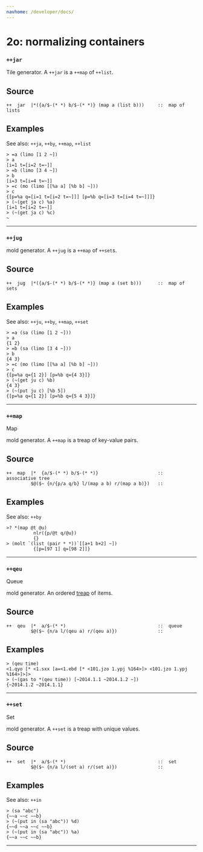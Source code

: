 ```yaml
---
navhome: /developer/docs/
---
```



# 2o: normalizing containers
### `++jar`


Tile generator. A `++jar` is a `++map` of `++list`.

Source
------

    ++  jar  |*({a/$-(* *) b/$-(* *)} (map a (list b)))     ::  map of lists


Examples
--------

See also: `++ja`, `++by`, `++map`, `++list`

    > =a (limo [1 2 ~])
    > a
    [i=1 t=[i=2 t=~]]
    > =b (limo [3 4 ~])
    > b
    [i=3 t=[i=4 t=~]]
    > =c (mo (limo [[%a a] [%b b] ~]))
    > c
    {[p=%a q=[i=1 t=[i=2 t=~]]] [p=%b q=[i=3 t=[i=4 t=~]]]}
    > (~(get ja c) %a)
    [i=1 t=[i=2 t=~]]
    > (~(get ja c) %c)
    ~



***
### `++jug`

mold generator.  A `++jug` is a `++map` of `++set`s.

Source
------

    ++  jug  |*({a/$-(* *) b/$-(* *)} (map a (set b)))      ::  map of sets


Examples
--------

See also: `++ju`, `++by`, `++map`, `++set`

    > =a (sa (limo [1 2 ~]))
    > a
    {1 2}
    > =b (sa (limo [3 4 ~]))
    > b
    {4 3}
    > =c (mo (limo [[%a a] [%b b] ~]))
    > c
    {[p=%a q={1 2}] [p=%b q={4 3}]}
    > (~(get ju c) %b)
    {4 3}
    > (~(put ju c) [%b 5])
    {[p=%a q={1 2}] [p=%b q={5 4 3}]}


***
### `++map`

Map

mold generator. A `++map` is a treap of
key-value pairs.


Source
------

    ++  map  |*  {a/$-(* *) b/$-(* *)}                      ::  associative tree
             $@($~ {n/{p/a q/b} l/(map a b) r/(map a b)})   ::


Examples
--------

See also: `++by`

    >? *(map @t @u)
              nlr({p/@t q/@u})
              {}   
    > (molt `(list (pair * *))`[[a+1 b+2] ~])
              {[p=[97 1] q=[98 2]]}
   

***
### `++qeu`

Queue

mold generator. An ordered [treap](http://en.wikipedia.org/wiki/Treap) of
items.

Source
------

    ++  qeu  |*  a/$-(* *)                                  ::  queue
             $@($~ {n/a l/(qeu a) r/(qeu a)})               ::


Examples
--------

    > (qeu time)
    <1.qyo [* <1.sxx [a=<1.ebd [* <101.jzo 1.ypj %164>]> <101.jzo 1.ypj %164>]>]>
    > (~(gas to *(qeu time)) [~2014.1.1 ~2014.1.2 ~])
    {~2014.1.2 ~2014.1.1}



***
### `++set`

Set

mold generator. A `++set` is a treap with unique values.

Source
------

    ++  set  |*  a/$-(* *)                                  ::  set
             $@($~ {n/a l/(set a) r/(set a)})               ::


Examples
--------

See also: `++in`

    > (sa "abc")
    {~~a ~~c ~~b}
    > (~(put in (sa "abc")) %d)
    {~~d ~~a ~~c ~~b}
    > (~(put in (sa "abc")) %a)
    {~~a ~~c ~~b}



***
